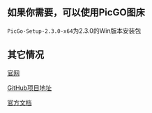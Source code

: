 
## 如果你需要，可以使用PicGO图床
`PicGo-Setup-2.3.0-x64`为2.3.0的Win版本安装包

## 其它情况

[官网](https://molunerfinn.com/PicGo/)

[GitHub项目地址](https://github.com/Molunerfinn/PicGo)

[官方文档](https://picgo.github.io/PicGo-Doc/)
